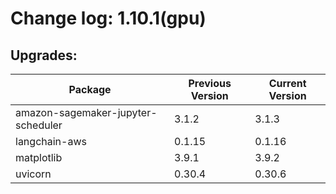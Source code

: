 # Change log: 1.10.1(gpu)

## Upgrades: 

Package | Previous Version | Current Version
---|---|---
amazon-sagemaker-jupyter-scheduler|3.1.2|3.1.3
langchain-aws|0.1.15|0.1.16
matplotlib|3.9.1|3.9.2
uvicorn|0.30.4|0.30.6
